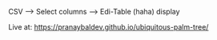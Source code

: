 CSV --> Select columns --> Edi-Table (haha) display


Live at: https://pranaybaldev.github.io/ubiquitous-palm-tree/
